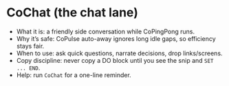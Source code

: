 <!-- status: stub; target: 150+ words -->
<!-- status: stub; target: 150+ words -->
<!-- status: stub; target: 150+ words -->
<!-- status: stub; target: 150+ words -->
<!-- status: stub; target: 150+ words -->
<!-- status: stub; target: 150+ words -->
# CoChat (the chat lane)

- What it is: a friendly side conversation while CoPingPong runs.
- Why it’s safe: CoPulse auto-away ignores long idle gaps, so efficiency stays fair.
- When to use: ask quick questions, narrate decisions, drop links/screens.
- Copy discipline: never copy a DO block until you see the snip and `SET ... END`.
- Help: run `CoChat` for a one-line reminder.







